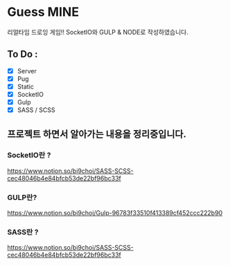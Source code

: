 # Guess MINE

리얼타임 드로잉 게임!! SocketIO와 GULP & NODE로 작성하였습니다.

## To Do : 
- [X] Server
- [X] Pug
- [X] Static
- [X] SocketIO
- [X] Gulp
- [X] SASS / SCSS

## 프로젝트 하면서 알아가는 내용을 정리중입니다.

### SocketIO란 ? 
https://www.notion.so/bi9choi/SASS-SCSS-cec48046b4e84bfcb53de22bf96bc33f

### GULP란?
https://www.notion.so/bi9choi/Gulp-96783f33510f413389cf452ccc222b90

### SASS란 ? 
https://www.notion.so/bi9choi/SASS-SCSS-cec48046b4e84bfcb53de22bf96bc33f
